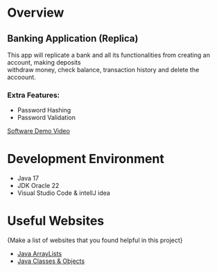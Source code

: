 # Overview

## Banking Application (Replica)


This app will replicate a bank and all its functionalities from creating an account, making deposits <br> withdraw money, check balance, transaction history and delete the accoount. 

### Extra Features: 
- Password Hashing
- Password Validation


[Software Demo Video](http://youtube.link.goes.here)

# Development Environment

* Java 17
* JDK Oracle 22
* Visual Studio Code & intellJ idea


# Useful Websites

{Make a list of websites that you found helpful in this project}

- [Java ArrayLists](https://www.w3schools.com/java/java_arraylist.asp)
- [Java Classes & Objects](https://www.w3schools.com/java/java_classes.asp)
